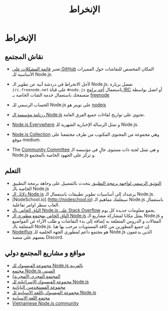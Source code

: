 ﻿---
title: الإنخراط
layout: contribute.hbs
---
# الإنخراط

## نقاش المجتمع

- تعتبر [قائمة المشكلات على GitHub]() المكان المخصص للنقاشات حول المميزات الأساسية للـ Node.js.
- لأجل الانخراط في دردشة آنية عن تطوير الـ Node.js، تفضل بزيارة `irc.freenode.net` على قناة `#node.js` باستعمال [أحد برامج IRC](http://en.wikipedia.org/wiki/Comparison_of_Internet_Relay_Chat_clients) أو اتصل بواسطة متصفحك باستعمال خدمة الشات الخاصة بـ [freenode](http://webchat.freenode.net/?channels=node.js)
- الحساب الرسمي للـ Node.js على تويتر هو [nodejs](https://twitter.com/nodejs)
- [رزنامة مؤسسة الـ Node.js](https://nodejs.org/calendar) تحتوي على تواريخ لقاءات جميع الفرق العامة.

- [Node.js Everywhere](https://newsletter.nodejs.org) و تمثل الرسالة الإخبارية الشهرية للـ Node.js.

- [Node.js Collection](https://medium.com/the-node-js-collection) وهي مجموعة من المحتوى المكتوب من طرف مجتمعنا على موقع medium.
- The [Community Committee](https://github.com/nodejs/community-committee) و هي تمثل لجنة ذات مستوى عالٍ في مؤسسة الـ Node.js و تركز على الجهود الخاصة بالمجتمع.

## التعلم

- [التوثيق الرسمي لواجهة برمجة التطبيق](/api) يتحدث بالتفصيل على وجاهة برمجة التطبيق الخاصة بالـ Node.js
- [دلائل الـ Node.js](https://nodejs.dev) يرشدك إلى أساسيات تطوير تطبيقات باستعمال الـ Node.js. 
- [NodeSchool.io] (http://nodeschool.io) سيعلمك مفاهيم الـ Node.js باستعمال العاب سطر اوامر تفاعلية.
- [التاق الخاص بالـ Node.js على Stack Overflow](http://stackoverflow.com/questions/tagged/node.js) يجمع معلومات جديدة كل يوم.
- [التاق الخاص بمجتمع مطوري الـ Node.js](https://dev.to/t/node) يمثل مكانا لمشاركة مشاريع الـ Node.js و المقالات و الدروس المتعلقة به إضافة إلى بدء النقاشات و طلب الآراء عن المواضيع المتعلقة بالـ Node.js. إن جميع المطورين من كافة المستويات مرحب بها هنا.
- [Nodeiflux](https://discordapp.com/invite/vUsrbjd) هو مجتمع داعم لمطوري الجهة الخلفية للـ Node.js الذين يدعمون بعضهم على منصة Discord.

## مواقع و مشاريع المجتمع دولي

- [مجموعة الفيسبوك للـ Node.js بالعربية](https://www.facebook.com/groups/node.ar)
- [مجتمع Node.js الصيني](http://cnodejs.org)
- [المجتمع المجري (المجرية)](http://nodehun.blogspot.com/)
- [مجموعة الفيسبوك الإسرائيلية للـ Node.js](https://www.facebook.com/groups/node.il/)
- [مجموعة المستخدمين اليابانية](http://nodejs.jp/)
- [مجموعة الفيسبوك باللغة الأسبانية للـ Node.js](https://www.facebook.com/groups/node.es/)
- [مجتمع اللغة الاسبانية](http://nodehispano.com)
- [Vietnamese Node.js community](https://www.facebook.com/nodejs.vn/)
